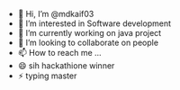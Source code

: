 - 👋 Hi, I’m @mdkaif03
- 👀 I’m interested in Software development
- 🌱 I’m currently working on java project
- 💞️ I’m looking to collaborate on people
- 📫 How to reach me ...
- 😄  sih hackathione winner
- ⚡ typing master

<!---
mdkaif03/mdkaif03 is a ✨ special ✨ repository because its `README.md` (this file) appears on your GitHub profile.
You can click the Preview link to take a look at your changes.
--->
